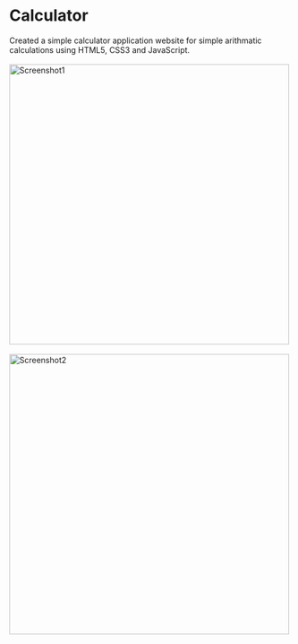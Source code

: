 # Calculator
Created a simple calculator application website for simple arithmatic calculations using HTML5, CSS3 and JavaScript.
<br><br>
<img alt="Screenshot1" src="https://user-images.githubusercontent.com/92912770/210166876-da96be6b-9b85-496e-a0de-08eee9d8d374.png" width="500">
&ensp;
<img alt="Screenshot2" src="https://user-images.githubusercontent.com/92912770/210166879-39c230a3-b3e5-44cb-af9c-fd4a768e5ebd.png" width="500">
